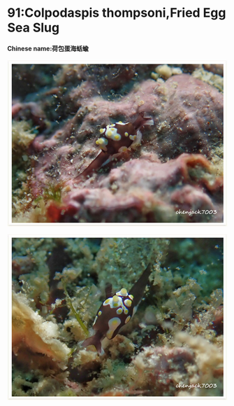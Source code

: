 # 91:Colpodaspis thompsoni,Fried Egg Sea Slug

#### Chinese name:荷包蛋海蛞蝓

![](../../.gitbook/assets/colpodaspis-thompsoni.jpg)

![](../../.gitbook/assets/colpodaspis-thompsoni2.jpg)

